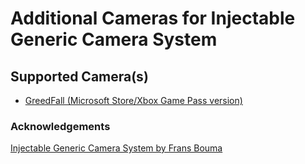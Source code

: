 Additional Cameras for Injectable Generic Camera System
============================

## Supported Camera(s)
* [GreedFall (Microsoft Store/Xbox Game Pass version)]()


### Acknowledgements
[Injectable Generic Camera System by Frans Bouma](https://github.com/FransBouma/InjectableGenericCameraSystem)